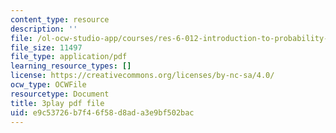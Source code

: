 ```yaml
---
content_type: resource
description: ''
file: /ol-ocw-studio-app/courses/res-6-012-introduction-to-probability-spring-2018/e9c53726b7f46f58d8ada3e9bf502bac_N61FzRr2so0.pdf
file_size: 11497
file_type: application/pdf
learning_resource_types: []
license: https://creativecommons.org/licenses/by-nc-sa/4.0/
ocw_type: OCWFile
resourcetype: Document
title: 3play pdf file
uid: e9c53726-b7f4-6f58-d8ad-a3e9bf502bac
---
```

